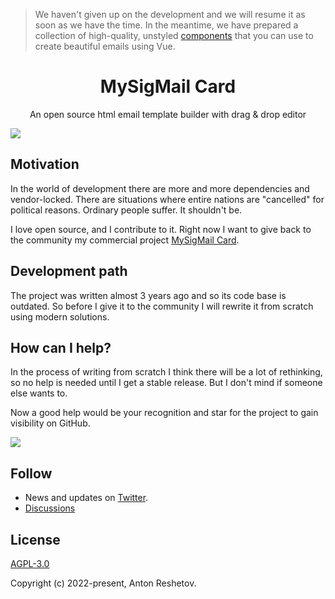 > We haven't given up on the development and we will resume it as soon as we have the time. In the meantime, we have prepared a collection of high-quality, unstyled [components](https://github.com/mysigmail/vue-email) that you can use to create beautiful emails using Vue.

<h1 align="center">MySigMail Card</h1>
<p align="center">An open source html email template builder with drag & drop editor</p>
<img src="./hero.jpg">

## Motivation

In the world of development there are more and more dependencies and vendor-locked. There are situations where entire nations are "cancelled" for political reasons. Ordinary people suffer. It shouldn't be. 

I love open source, and I contribute to it. Right now I want to give back to the community my commercial project [MySigMail Card](https://card.mysigmail.com). 

## Development path

The project was written almost 3 years ago and so its code base is outdated. So before I give it to the community I will rewrite it from scratch using modern solutions. 

## How can I help?

In the process of writing from scratch I think there will be a lot of rethinking, so no help is needed until I get a stable release. But I don't mind if someone else wants to. 

Now a good help would be your recognition and star for the project to gain visibility on GitHub.

![](./subscribe.gif)

## Follow

- News and updates on [Twitter](https://twitter.com/mysigmail).
- [Discussions](https://github.com/mysigmail/card/discussions)

## License

[AGPL-3.0](https://github.com/mysigmail/card/blob/master/LICENSE)

Copyright (c) 2022-present, Anton Reshetov.
